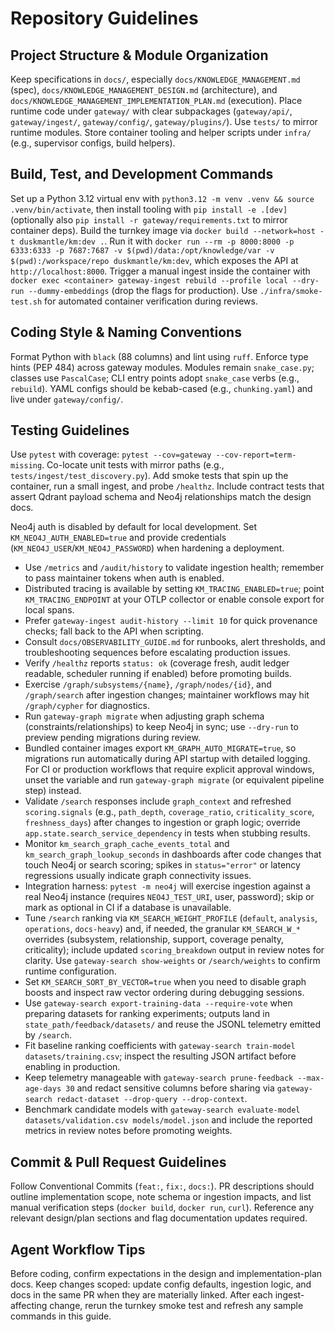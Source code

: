 # Repository Guidelines

## Project Structure & Module Organization
Keep specifications in `docs/`, especially `docs/KNOWLEDGE_MANAGEMENT.md` (spec), `docs/KNOWLEDGE_MANAGEMENT_DESIGN.md` (architecture), and `docs/KNOWLEDGE_MANAGEMENT_IMPLEMENTATION_PLAN.md` (execution). Place runtime code under `gateway/` with clear subpackages (`gateway/api/`, `gateway/ingest/`, `gateway/config/`, `gateway/plugins/`). Use `tests/` to mirror runtime modules. Store container tooling and helper scripts under `infra/` (e.g., supervisor configs, build helpers).

## Build, Test, and Development Commands
Set up a Python 3.12 virtual env with `python3.12 -m venv .venv && source .venv/bin/activate`, then install tooling with `pip install -e .[dev]` (optionally also `pip install -r gateway/requirements.txt` to mirror container deps). Build the turnkey image via `docker build --network=host -t duskmantle/km:dev .`. Run it with `docker run --rm -p 8000:8000 -p 6333:6333 -p 7687:7687 -v $(pwd)/data:/opt/knowledge/var -v $(pwd):/workspace/repo duskmantle/km:dev`, which exposes the API at `http://localhost:8000`. Trigger a manual ingest inside the container with `docker exec <container> gateway-ingest rebuild --profile local --dry-run --dummy-embeddings` (drop the flags for production). Use `./infra/smoke-test.sh` for automated container verification during reviews.

## Coding Style & Naming Conventions
Format Python with `black` (88 columns) and lint using `ruff`. Enforce type hints (PEP 484) across gateway modules. Modules remain `snake_case.py`; classes use `PascalCase`; CLI entry points adopt `snake_case` verbs (e.g., `rebuild`). YAML configs should be kebab-cased (e.g., `chunking.yaml`) and live under `gateway/config/`.

## Testing Guidelines
Use `pytest` with coverage: `pytest --cov=gateway --cov-report=term-missing`. Co-locate unit tests with mirror paths (e.g., `tests/ingest/test_discovery.py`). Add smoke tests that spin up the container, run a small ingest, and probe `/healthz`. Include contract tests that assert Qdrant payload schema and Neo4j relationships match the design docs.

Neo4j auth is disabled by default for local development. Set `KM_NEO4J_AUTH_ENABLED=true` and provide credentials (`KM_NEO4J_USER`/`KM_NEO4J_PASSWORD`) when hardening a deployment.
- Use `/metrics` and `/audit/history` to validate ingestion health; remember to pass maintainer tokens when auth is enabled.
- Distributed tracing is available by setting `KM_TRACING_ENABLED=true`; point `KM_TRACING_ENDPOINT` at your OTLP collector or enable console export for local spans.
- Prefer `gateway-ingest audit-history --limit 10` for quick provenance checks; fall back to the API when scripting.
- Consult `docs/OBSERVABILITY_GUIDE.md` for runbooks, alert thresholds, and troubleshooting sequences before escalating production issues.
- Verify `/healthz` reports `status: ok` (coverage fresh, audit ledger readable, scheduler running if enabled) before promoting builds.
- Exercise `/graph/subsystems/{name}`, `/graph/nodes/{id}`, and `/graph/search` after ingestion changes; maintainer workflows may hit `/graph/cypher` for diagnostics.
- Run `gateway-graph migrate` when adjusting graph schema (constraints/relationships) to keep Neo4j in sync; use `--dry-run` to preview pending migrations during review.
- Bundled container images export `KM_GRAPH_AUTO_MIGRATE=true`, so migrations run automatically during API startup with detailed logging. For CI or production workflows that require explicit approval windows, unset the variable and run `gateway-graph migrate` (or equivalent pipeline step) instead.
- Validate `/search` responses include `graph_context` and refreshed `scoring.signals` (e.g., `path_depth`, `coverage_ratio`, `criticality_score`, `freshness_days`) after changes to ingestion or graph logic; override `app.state.search_service_dependency` in tests when stubbing results.
- Monitor `km_search_graph_cache_events_total` and `km_search_graph_lookup_seconds` in dashboards after code changes that touch Neo4j or search scoring; spikes in `status="error"` or latency regressions usually indicate graph connectivity issues.
- Integration harness: `pytest -m neo4j` will exercise ingestion against a real Neo4j instance (requires `NEO4J_TEST_URI`, user, password); skip or mark as optional in CI if a database is unavailable.
- Tune `/search` ranking via `KM_SEARCH_WEIGHT_PROFILE` (`default`, `analysis`, `operations`, `docs-heavy`) and, if needed, the granular `KM_SEARCH_W_*` overrides (subsystem, relationship, support, coverage penalty, criticality); include updated `scoring_breakdown` output in review notes for clarity. Use `gateway-search show-weights` or `/search/weights` to confirm runtime configuration.
- Set `KM_SEARCH_SORT_BY_VECTOR=true` when you need to disable graph boosts and inspect raw vector ordering during debugging sessions.
- Use `gateway-search export-training-data --require-vote` when preparing datasets for ranking experiments; outputs land in `state_path/feedback/datasets/` and reuse the JSONL telemetry emitted by `/search`.
- Fit baseline ranking coefficients with `gateway-search train-model datasets/training.csv`; inspect the resulting JSON artifact before enabling in production.
- Keep telemetry manageable with `gateway-search prune-feedback --max-age-days 30` and redact sensitive columns before sharing via `gateway-search redact-dataset --drop-query --drop-context`.
- Benchmark candidate models with `gateway-search evaluate-model datasets/validation.csv models/model.json` and include the reported metrics in review notes before promoting weights.

## Commit & Pull Request Guidelines
Follow Conventional Commits (`feat:`, `fix:`, `docs:`). PR descriptions should outline implementation scope, note schema or ingestion impacts, and list manual verification steps (`docker build`, `docker run`, `curl`). Reference any relevant design/plan sections and flag documentation updates required.

## Agent Workflow Tips
Before coding, confirm expectations in the design and implementation-plan docs. Keep changes scoped: update config defaults, ingestion logic, and docs in the same PR when they are materially linked. After each ingest-affecting change, rerun the turnkey smoke test and refresh any sample commands in this guide.
